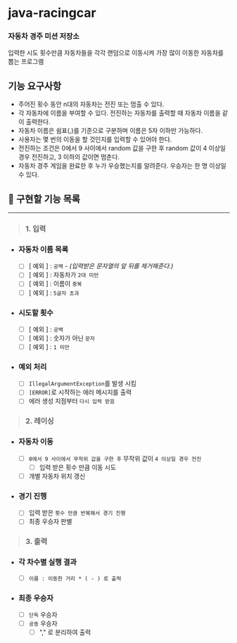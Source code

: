 # java-racingcar

### 자동차 경주 미션 저장소
입력한 시도 횟수만큼 자동차들을 각각 랜덤으로 이동시켜 가장 많이 이동한 자동차를 뽑는 프로그램

## 기능 요구사항
- 주어진 횟수 동안 n대의 자동차는 전진 또는 멈출 수 있다.
- 각 자동차에 이름을 부여할 수 있다. 전진하는 자동차를 출력할 때 자동차 이름을 같이 출력한다.
- 자동차 이름은 쉼표(,)를 기준으로 구분하며 이름은 5자 이하만 가능하다.
- 사용자는 몇 번의 이동을 할 것인지를 입력할 수 있어야 한다.
- 전진하는 조건은 0에서 9 사이에서 random 값을 구한 후 random 값이 4 이상일 경우 전진하고, 3 이하의 값이면 멈춘다.
- 자동차 경주 게임을 완료한 후 누가 우승했는지를 알려준다. 우승자는 한 명 이상일 수 있다.

## 🚀 구현할 기능 목록

---

> ### 1. 입력

- ### 자동차 이름 목록
    - [ ] [ 예외 ] : `공백` - *(입력받은 문자열의 앞 뒤를 제거해준다.)*
    - [ ] [ 예외 ] : 자동차가 `2대 미만`
    - [ ] [ 예외 ] : 이름이 `중복`
    - [ ] [ 예외 ] : `5글자 초과`
    
- ### 시도할 횟수
    - [ ] [ 예외 ] : `공백`
    - [ ] [ 예외 ] : 숫자가 아닌 `문자`
    - [ ] [ 예외 ] : `1 미만`
    
- ### 예외 처리
    - [ ] `IllegalArgumentException`를 발생 시킴
    - [ ] `[ERROR]`로 시작하는 에러 메시지를 출력
    - [ ] 에러 생성 지점부터 `다시 입력 받음 `

> ### 2. 레이싱

- ### 자동차 이동
    - [ ] `0에서 9 사이에서 무작위 값을 구한 후` 무작위 값이 `4 이상일 경우 전진`
        - [ ] 입력 받은 횟수 만큼 이동 시도
    - [ ] 개별 자동차 위치 갱신

- ### 경기 진행
    - [ ] 입력 받은 `횟수 만큼 반복해서 경기 진행`
    - [ ] 최종 우승자 판별
    
> ### 3. 출력

- ### 각 차수별 실행 결과
    - [ ] `이름 : 이동한 거리 * ( - ) 로 출력`
- ### 최종 우승자
    - [ ] `단독` 우승자
    - [ ] `공동` 우승자
        - [ ] "," 로 분리하여 출력
